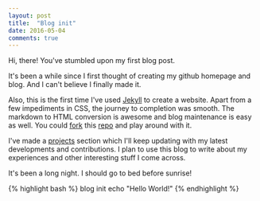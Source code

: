 ```yaml
---
layout: post
title:  "Blog init"
date: 2016-05-04
comments: true
---
```

Hi, there! You've stumbled upon my first blog post.

It's been a while since I first thought of creating my github homepage and blog. And I can't believe I finally made it.

Also, this is the first time I've used [Jekyll](https://jekyllrb.com/) to create a website. Apart from a few impediments in CSS, the journey to completion was smooth. The markdown to HTML conversion is awesome and blog maintenance is easy as well. You could [fork](https://github.com/nihal111/nihal111.github.io/fork) this [repo](https://github.com/nihal111/nihal111.github.io) and play around with it.

I've made a [projects](/projects) section which I'll keep updating with my latest developments and contributions. I plan to use this blog to write about my experiences and other interesting stuff I come across.

It's been a long night. I should go to bed before sunrise!

{% highlight bash %}
blog init
echo "Hello World!"
{% endhighlight %}